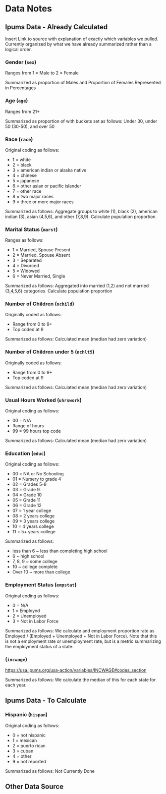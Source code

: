 # Data Notes

## Ipums Data - Already Calculated

Insert Link to source with explanation of exactly which variables we pulled. Currently organized by what we have already summarized rather than a logical order.

### Gender (`sex`)

Ranges from 1 = Male to 2 = Female

Summarized as proportion of Males and Proportion of Females
Represented in Percentages

### Age (`age`)

Ranges from 21+

Summarized as proportion of with buckets set as follows:
Under 30, under 50 (30-50), and over 50

### Race (`race`)

Original coding as follows:
* 1 = white
* 2 = black
* 3 = american indian or alaska native
* 4 = chinese
* 5 = japanese
* 6 = other asian or pacific islander
* 7 = other race
* 8 = two major races
* 9 = three or more major races

Summarized as follows:
Aggregate groups to white (1), black (2), american indian (3), asian (4,5,6), and other (7,8,9). Calculate population proportion.

### Marital Status (`marst`)
Ranges as follows:
* 1 = Married, Spouse Present
* 2 = Married, Spouse Absent
* 3 = Separated
* 4 = Divorced
* 5 = Widowed
* 6 = Never Married, Single

Summarized as follows:
Aggregated into married (1,2) and not married (3,4,5,6) categories. Calculate population proportion

### Number of Children (`nchild`)
Originally coded as follows:
* Range from 0 to 9+
* Top coded at 9

Summarized as follows:
Calculated mean (median had zero variation)

### Number of Children under 5 (`nchlt5`)
Originally coded as follows:
* Range from 0 to 9+
* Top coded at 9

Summarized as follows:
Calculated mean (median had zero variation)

### Usual Hours Worked (`uhrswork`)
Original coding as follows:
* 00 = N/A
* Range of hours
* 99 = 99 hours top code

Summarized as follows:
Calculated mean (median had zero variation)

### Education (`educ`)
Original coding as follows:
* 00 = NA or No Schooling
* 01 = Nursery to grade 4
* 02 = Grades 5-8
* 03 = Grade 9
* 04 = Grade 10
* 05 = Grade 11
* 06 = Grade 12
* 07 = 1 year college
* 08 = 2 years college
* 09 = 3 years college
* 10 = 4 years college
* 11 = 5+ years college

Summarized as follows:
* less than 6 ~ less than completing high school
* 6 ~ high school
* 7, 8, 9 ~ some college
* 10 ~ college complete
* Over 10 ~ more than college

### Employment Status (`empstat`)
Original coding as follows:
* 0 = N/A
* 1 = Employed
* 2 = Unemployed
* 3 = Not in Labor Force

Summarized as follows:
We calculate and employment proportion rate as Employed / (Employed + Unemployed + Not in Labor Force). Note that this is not a employment rate or unemployment rate, but is a metric summarizing the employment status of a state.

### (`incwage`)
https://usa.ipums.org/usa-action/variables/INCWAGE#codes_section

Summarized as follows:
We calculate the median of this for each state for each year.

## Ipums Data - To Calculate

### Hispanic (`hispan`)
Original coding as follows:
* 0 = not hispanic
* 1 = mexican
* 2 = puerto rican
* 3 = cuban
* 4 = other
* 9 = not reported

Summarized as follows:
Not Currently Done



## Other Data Source

